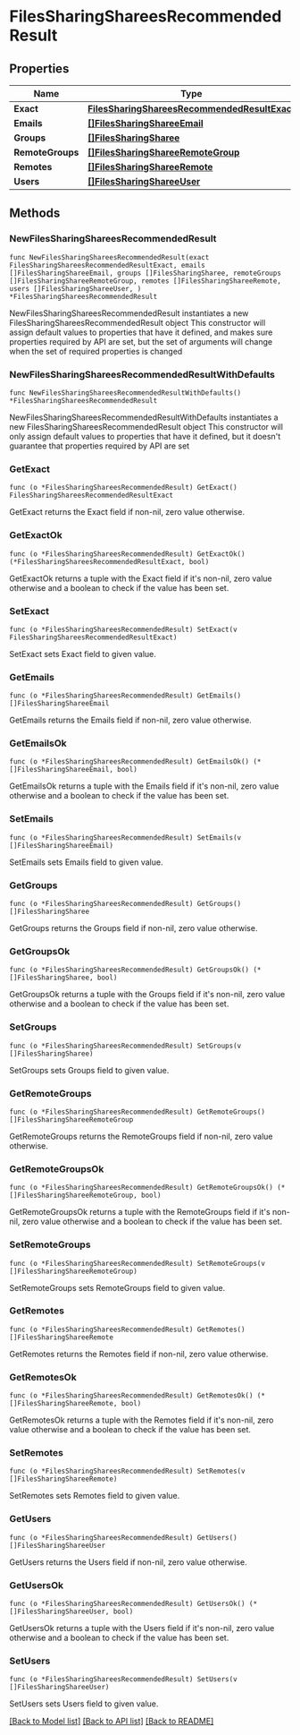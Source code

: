 # FilesSharingShareesRecommendedResult

## Properties

Name | Type | Description | Notes
------------ | ------------- | ------------- | -------------
**Exact** | [**FilesSharingShareesRecommendedResultExact**](FilesSharingShareesRecommendedResultExact.md) |  | 
**Emails** | [**[]FilesSharingShareeEmail**](FilesSharingShareeEmail.md) |  | 
**Groups** | [**[]FilesSharingSharee**](FilesSharingSharee.md) |  | 
**RemoteGroups** | [**[]FilesSharingShareeRemoteGroup**](FilesSharingShareeRemoteGroup.md) |  | 
**Remotes** | [**[]FilesSharingShareeRemote**](FilesSharingShareeRemote.md) |  | 
**Users** | [**[]FilesSharingShareeUser**](FilesSharingShareeUser.md) |  | 

## Methods

### NewFilesSharingShareesRecommendedResult

`func NewFilesSharingShareesRecommendedResult(exact FilesSharingShareesRecommendedResultExact, emails []FilesSharingShareeEmail, groups []FilesSharingSharee, remoteGroups []FilesSharingShareeRemoteGroup, remotes []FilesSharingShareeRemote, users []FilesSharingShareeUser, ) *FilesSharingShareesRecommendedResult`

NewFilesSharingShareesRecommendedResult instantiates a new FilesSharingShareesRecommendedResult object
This constructor will assign default values to properties that have it defined,
and makes sure properties required by API are set, but the set of arguments
will change when the set of required properties is changed

### NewFilesSharingShareesRecommendedResultWithDefaults

`func NewFilesSharingShareesRecommendedResultWithDefaults() *FilesSharingShareesRecommendedResult`

NewFilesSharingShareesRecommendedResultWithDefaults instantiates a new FilesSharingShareesRecommendedResult object
This constructor will only assign default values to properties that have it defined,
but it doesn't guarantee that properties required by API are set

### GetExact

`func (o *FilesSharingShareesRecommendedResult) GetExact() FilesSharingShareesRecommendedResultExact`

GetExact returns the Exact field if non-nil, zero value otherwise.

### GetExactOk

`func (o *FilesSharingShareesRecommendedResult) GetExactOk() (*FilesSharingShareesRecommendedResultExact, bool)`

GetExactOk returns a tuple with the Exact field if it's non-nil, zero value otherwise
and a boolean to check if the value has been set.

### SetExact

`func (o *FilesSharingShareesRecommendedResult) SetExact(v FilesSharingShareesRecommendedResultExact)`

SetExact sets Exact field to given value.


### GetEmails

`func (o *FilesSharingShareesRecommendedResult) GetEmails() []FilesSharingShareeEmail`

GetEmails returns the Emails field if non-nil, zero value otherwise.

### GetEmailsOk

`func (o *FilesSharingShareesRecommendedResult) GetEmailsOk() (*[]FilesSharingShareeEmail, bool)`

GetEmailsOk returns a tuple with the Emails field if it's non-nil, zero value otherwise
and a boolean to check if the value has been set.

### SetEmails

`func (o *FilesSharingShareesRecommendedResult) SetEmails(v []FilesSharingShareeEmail)`

SetEmails sets Emails field to given value.


### GetGroups

`func (o *FilesSharingShareesRecommendedResult) GetGroups() []FilesSharingSharee`

GetGroups returns the Groups field if non-nil, zero value otherwise.

### GetGroupsOk

`func (o *FilesSharingShareesRecommendedResult) GetGroupsOk() (*[]FilesSharingSharee, bool)`

GetGroupsOk returns a tuple with the Groups field if it's non-nil, zero value otherwise
and a boolean to check if the value has been set.

### SetGroups

`func (o *FilesSharingShareesRecommendedResult) SetGroups(v []FilesSharingSharee)`

SetGroups sets Groups field to given value.


### GetRemoteGroups

`func (o *FilesSharingShareesRecommendedResult) GetRemoteGroups() []FilesSharingShareeRemoteGroup`

GetRemoteGroups returns the RemoteGroups field if non-nil, zero value otherwise.

### GetRemoteGroupsOk

`func (o *FilesSharingShareesRecommendedResult) GetRemoteGroupsOk() (*[]FilesSharingShareeRemoteGroup, bool)`

GetRemoteGroupsOk returns a tuple with the RemoteGroups field if it's non-nil, zero value otherwise
and a boolean to check if the value has been set.

### SetRemoteGroups

`func (o *FilesSharingShareesRecommendedResult) SetRemoteGroups(v []FilesSharingShareeRemoteGroup)`

SetRemoteGroups sets RemoteGroups field to given value.


### GetRemotes

`func (o *FilesSharingShareesRecommendedResult) GetRemotes() []FilesSharingShareeRemote`

GetRemotes returns the Remotes field if non-nil, zero value otherwise.

### GetRemotesOk

`func (o *FilesSharingShareesRecommendedResult) GetRemotesOk() (*[]FilesSharingShareeRemote, bool)`

GetRemotesOk returns a tuple with the Remotes field if it's non-nil, zero value otherwise
and a boolean to check if the value has been set.

### SetRemotes

`func (o *FilesSharingShareesRecommendedResult) SetRemotes(v []FilesSharingShareeRemote)`

SetRemotes sets Remotes field to given value.


### GetUsers

`func (o *FilesSharingShareesRecommendedResult) GetUsers() []FilesSharingShareeUser`

GetUsers returns the Users field if non-nil, zero value otherwise.

### GetUsersOk

`func (o *FilesSharingShareesRecommendedResult) GetUsersOk() (*[]FilesSharingShareeUser, bool)`

GetUsersOk returns a tuple with the Users field if it's non-nil, zero value otherwise
and a boolean to check if the value has been set.

### SetUsers

`func (o *FilesSharingShareesRecommendedResult) SetUsers(v []FilesSharingShareeUser)`

SetUsers sets Users field to given value.



[[Back to Model list]](../README.md#documentation-for-models) [[Back to API list]](../README.md#documentation-for-api-endpoints) [[Back to README]](../README.md)


